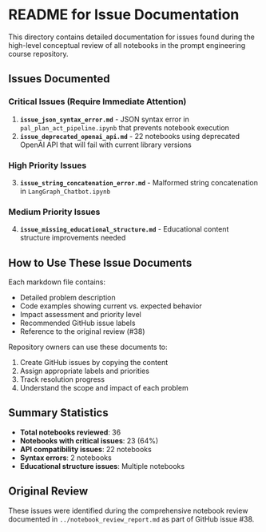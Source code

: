 # README for Issue Documentation

This directory contains detailed documentation for issues found during the high-level conceptual review of all notebooks in the prompt engineering course repository.

## Issues Documented

### Critical Issues (Require Immediate Attention)
1. **`issue_json_syntax_error.md`** - JSON syntax error in `pal_plan_act_pipeline.ipynb` that prevents notebook execution
2. **`issue_deprecated_openai_api.md`** - 22 notebooks using deprecated OpenAI API that will fail with current library versions

### High Priority Issues  
3. **`issue_string_concatenation_error.md`** - Malformed string concatenation in `LangGraph_Chatbot.ipynb`

### Medium Priority Issues
4. **`issue_missing_educational_structure.md`** - Educational content structure improvements needed

## How to Use These Issue Documents

Each markdown file contains:
- Detailed problem description
- Code examples showing current vs. expected behavior  
- Impact assessment and priority level
- Recommended GitHub issue labels
- Reference to the original review (#38)

Repository owners can use these documents to:
1. Create GitHub issues by copying the content
2. Assign appropriate labels and priorities
3. Track resolution progress
4. Understand the scope and impact of each problem

## Summary Statistics

- **Total notebooks reviewed**: 36
- **Notebooks with critical issues**: 23 (64%)
- **API compatibility issues**: 22 notebooks  
- **Syntax errors**: 2 notebooks
- **Educational structure issues**: Multiple notebooks

## Original Review

These issues were identified during the comprehensive notebook review documented in `../notebook_review_report.md` as part of GitHub issue #38.